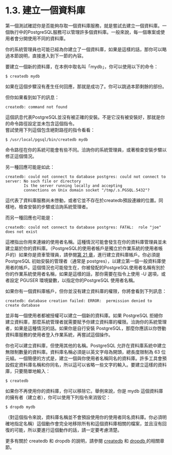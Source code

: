 # 1.3. 建立一個資料庫

第一個測試確認你是否能夠存取一個資料庫服務，就是嘗試去建立一個資料庫。一個執行中的PostgreSQL服務可以管理許多個資料庫。一般來說，每一個專案或使用者會分開使用不同的資料庫。

你的系統管理員也可能已經為你建立了一個資料庫，如果是這樣的話，那你可以略過本節說明，直接進入到下一節的內容。

要建立一個新的資料庫，在本例中取名叫「mydb」，你可以使用以下的命令：

```text
$ createdb mydb
```

如果在這個步驟沒有產生任何回應，那就是成功了。你可以跳過本節剩餘的部份。

但你如果看到如下的訊息：

```text
createdb: command not found
```

這個訊息代表PostgreSQL並沒有被正確的安裝。不是它沒有被安裝好，那就是你的命令路徑設定並未包含這個指令。  
嘗試使用下列這個包含絕對路徑的指令看看：

```text
$ /usr/local/pgsql/bin/createdb mydb
```

命令路徑在你的系統可能會有些不同。洽詢你的系統管理員，或著檢查安裝步驟以修正這個情況。

另一種回應可能是如此：

```text
createdb: could not connect to database postgres: could not connect to server: No such file or directory
        Is the server running locally and accepting
        connections on Unix domain socket "/tmp/.s.PGSQL.5432"?
```

這代表了資料庫服務尚未啓動，或者它並不存在於createdb預設連線的位置。同樣地，檢查安裝的步驟或洽詢系統管理者。

而另一種回應也可能是：

```text
createdb: could not connect to database postgres: FATAL:  role "joe" does not exist
```

這裡指出你用來連線的使用者名稱。這種情況可能會發生在你的資料庫管理員並未建立屬於你的資料庫。（PostgreSQL的使用者帳戶是獨立於作業系統的使用者帳戶的）如果你是資車管理員，請參閱[第 21 章](https://github.com/pgsql-tw/documents/tree/a096b206440e1ac8cdee57e1ae7a74730f0ee146/iii-server-administration/database-roles.md)，進行建立資料庫帳戶。你必須是 PostgreSQL 初始安裝的管理者（通常是 postgres），以建立第一個一般資料庫使用者的帳戶。這個情況也可能發生在，你被發配的PostgreSQL使用者名稱有別於你的作業系統使用者名稱，如果是這樣的話，那你需要在指令上使用 -U 選項，或者設定 PGUSER 環境變數，以指定你的PostgreSQL 使用者名稱。

如果你有一個資料庫帳戶，但你並沒有建立資料庫的權限，你將會看到下列訊息：

```text
createdb: database creation failed: ERROR:  permission denied to create database
```

並非每一個使用者都被授權可以建立一個新的資料庫。如果 PostgreSQL 拒絕你建立資料庫，那麼系統管理者就需要賦予你建立資料庫的權限。洽詢你的系統管理者，如果是這種情況的話。如果你是自行安裝 PostgreSQL，那麼你應該以你啓動資料庫服務的使用者登入作業系統，再嘗試這個操作。

你也可以建立資料庫，但使用其他的名稱。PostgreSQL 允許在資料庫系統中建立無限制數量的資料庫。資料庫名稱必須是以英文字母為開頭，總長度限制為 63 位元組。一個簡便的方式是，建立一個與你使用者名稱同名的資料庫。許多工具會預設假定資料庫名稱和你同名，所以這可以省略一些文字的輸入。要建立這樣的資料庫，只要簡單地輸入：

```text
$ createdb
```

如果你不再使用你的資料庫，你可以移除它。舉例來說，你是 mydb 這個資料庫的擁有者（建立者），你可以使用下列指令來消毁它：

```text
$ dropdb mydb
```

（對這個指令來說，資料庫名稱並不會預設使用你的使用者同名資料庫。你必須明確地指定名稱）這個動作會完全地移除所有和這個資料庫相關的檔案，並且沒有回復的可能，所以要進行這個動作的話，請一定要考慮清楚。

更多有關於 createdb 和 dropdb 的說明，請參閱 [createdb](../../reference/ii.-postgresql-yong-hu-duan-gong-ju/createdb.md) 和 [dropdb ](../../reference/ii.-postgresql-yong-hu-duan-gong-ju/dropdb.md)的相關章節。

